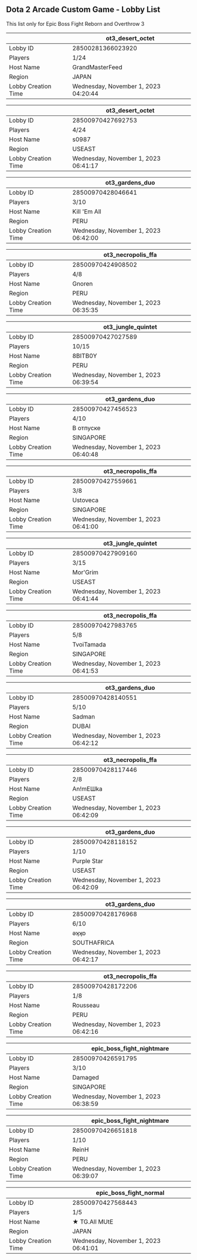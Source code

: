 ## Dota 2 Arcade Custom Game - Lobby List

This list only for Epic Boss Fight Reborn and Overthrow 3

|  | ot3_desert_octet |
| ------ | ------ |
| Lobby ID | 28500281366023920 |
| Players | 1/24 |
| Host Name | GrandMasterFeed |
| Region | JAPAN |
| Lobby Creation Time | Wednesday, November 1, 2023 04:20:44 |


|  | ot3_desert_octet |
| ------ | ------ |
| Lobby ID | 28500970427692753 |
| Players | 4/24 |
| Host Name | s0987 |
| Region | USEAST |
| Lobby Creation Time | Wednesday, November 1, 2023 06:41:17 |


|  | ot3_gardens_duo |
| ------ | ------ |
| Lobby ID | 28500970428046641 |
| Players | 3/10 |
| Host Name | Kill 'Em All |
| Region | PERU |
| Lobby Creation Time | Wednesday, November 1, 2023 06:42:00 |


|  | ot3_necropolis_ffa |
| ------ | ------ |
| Lobby ID | 28500970424908502 |
| Players | 4/8 |
| Host Name | Gnoren |
| Region | PERU |
| Lobby Creation Time | Wednesday, November 1, 2023 06:35:35 |


|  | ot3_jungle_quintet |
| ------ | ------ |
| Lobby ID | 28500970427027589 |
| Players | 10/15 |
| Host Name | 8BITB0Y |
| Region | PERU |
| Lobby Creation Time | Wednesday, November 1, 2023 06:39:54 |


|  | ot3_gardens_duo |
| ------ | ------ |
| Lobby ID | 28500970427456523 |
| Players | 4/10 |
| Host Name | В отпуске |
| Region | SINGAPORE |
| Lobby Creation Time | Wednesday, November 1, 2023 06:40:48 |


|  | ot3_necropolis_ffa |
| ------ | ------ |
| Lobby ID | 28500970427559661 |
| Players | 3/8 |
| Host Name | Ustoveca |
| Region | SINGAPORE |
| Lobby Creation Time | Wednesday, November 1, 2023 06:41:00 |


|  | ot3_jungle_quintet |
| ------ | ------ |
| Lobby ID | 28500970427909160 |
| Players | 3/15 |
| Host Name | Mor'Grim |
| Region | USEAST |
| Lobby Creation Time | Wednesday, November 1, 2023 06:41:44 |


|  | ot3_necropolis_ffa |
| ------ | ------ |
| Lobby ID | 28500970427983765 |
| Players | 5/8 |
| Host Name | TvoiTamada |
| Region | SINGAPORE |
| Lobby Creation Time | Wednesday, November 1, 2023 06:41:53 |


|  | ot3_gardens_duo |
| ------ | ------ |
| Lobby ID | 28500970428140551 |
| Players | 5/10 |
| Host Name | Sadman |
| Region | DUBAI |
| Lobby Creation Time | Wednesday, November 1, 2023 06:42:12 |


|  | ot3_necropolis_ffa |
| ------ | ------ |
| Lobby ID | 28500970428117446 |
| Players | 2/8 |
| Host Name | An!mEШka |
| Region | USEAST |
| Lobby Creation Time | Wednesday, November 1, 2023 06:42:09 |


|  | ot3_gardens_duo |
| ------ | ------ |
| Lobby ID | 28500970428118152 |
| Players | 1/10 |
| Host Name | Purple Star |
| Region | USEAST |
| Lobby Creation Time | Wednesday, November 1, 2023 06:42:09 |


|  | ot3_gardens_duo |
| ------ | ------ |
| Lobby ID | 28500970428176968 |
| Players | 6/10 |
| Host Name | ǝʞʞɒ |
| Region | SOUTHAFRICA |
| Lobby Creation Time | Wednesday, November 1, 2023 06:42:17 |


|  | ot3_necropolis_ffa |
| ------ | ------ |
| Lobby ID | 28500970428172206 |
| Players | 1/8 |
| Host Name | Rousseau |
| Region | PERU |
| Lobby Creation Time | Wednesday, November 1, 2023 06:42:16 |


|  | epic_boss_fight_nightmare |
| ------ | ------ |
| Lobby ID | 28500970426591795 |
| Players | 3/10 |
| Host Name | Damaged |
| Region | SINGAPORE |
| Lobby Creation Time | Wednesday, November 1, 2023 06:38:59 |


|  | epic_boss_fight_nightmare |
| ------ | ------ |
| Lobby ID | 28500970426651818 |
| Players | 1/10 |
| Host Name | ReinH |
| Region | PERU |
| Lobby Creation Time | Wednesday, November 1, 2023 06:39:07 |


|  | epic_boss_fight_normal |
| ------ | ------ |
| Lobby ID | 28500970427568443 |
| Players | 1/5 |
| Host Name | ★ TG.All MUtE |
| Region | JAPAN |
| Lobby Creation Time | Wednesday, November 1, 2023 06:41:01 |



